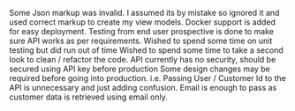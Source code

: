 Some Json markup was invalid. I assumed its by mistake so ignored it and used correct markup to create my view models.
Docker support is added for easy deployment.
Testing from end user prospective is done to make sure API works as per requirements.
Wished to spend some time on unit testing but did run out of time
Wished to spend some time to take a second look to clean / refactor the code.
API currently has no security, should be secured using API key before production
Some design changes may be required before going into production. i.e.  Passing User / Customer Id to the API is unnecessary and just adding confusion. Email is enough to pass as customer data is retrieved using email only.
